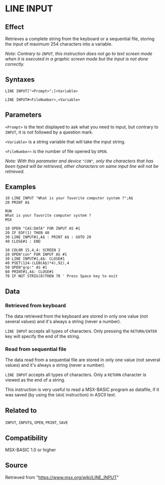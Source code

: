 # LINE INPUT

## Effect

Retrieves a complete string from the keyboard or a sequential file, storing the input of maximum 254 characters into a variable.

_Note: Contrary to `INPUT`, this instruction does not go to text screen mode when it is executed in a graphic screen mode but the input is not done correctly._

## Syntaxes

`LINE INPUT["<Prompt>";]<Variable>`

`LINE INPUT#<FileNumber>,<Variable>`

## Parameters

`<Prompt>` is the text displayed to ask what you need to input, but contrary to `INPUT`, it is not followed by a question mark.

`<Variable>` is a string variable that will take the input string.

`<FileNumber>` is the number of file opened by `OPEN`.

_Note: With this parameter and device `"CON"`, only the characters that has been typed will be retrieved, other characters on same input line will not be retrieved._

## Examples

```basic
10 LINE INPUT "What is your favorite computer system ?";A$
20 PRINT A$
 
RUN
What is your favorite computer system ?
MSX
```

```basic
10 OPEN "CAS:DATA" FOR INPUT AS #1
20 IF EOF(1) THEN 40
30 LINE INPUT#1,A$ : PRINT A$ : GOTO 20
40 CLOSE#1 : END
```

```basic
10 COLOR 15,4,4: SCREEN 2
20 OPEN"con" FOR INPUT AS #1
30 LINE INPUT#1,A$: CLOSE#1
40 PSET(124-(LEN(A$)*4),92),4
50 OPEN"grp:" AS #1
60 PRINT#1,A$: CLOSE#1
70 IF NOT STRIG(0)THEN 70 ' Press Space key to exit
```

## Data

### Retrieved from keyboard

The data retrieved from the keyboard are stored in only one value (not several values) and it's always a string (never a number).

`LINE INPUT` accepts all types of characters. Only pressing the `RETURN/ENTER` key will specify the end of the string.

### Read from sequential file

The data read from a sequential file are stored in only one value (not several values) and it's always a string (never a number).

`LINE INPUT` accepts all types of characters. Only a `RETURN` character is viewed as the end of a string.

This instruction is very useful to read a MSX-BASIC program as datafile, if it was saved (by using the `SAVE` instruction) in ASCII text.

## Related to

`INPUT`, `INPUT$`, `OPEN`, `PRINT`, `SAVE`

## Compatibility

MSX-BASIC 1.0 or higher

## Source

Retrieved from "https://www.msx.org/wiki/LINE_INPUT"
